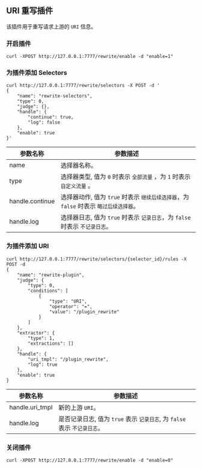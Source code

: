 ## URI 重写插件

该插件用于重写请求上游的 `URI` 信息。

### 开启插件

```shell
curl -XPOST http://127.0.0.1:7777/rewrite/enable -d "enable=1"
```

### 为插件添加 Selectors

```shell
curl http://127.0.0.1:7777/rewrite/selectors -X POST -d '
{
    "name": "rewrite-selectors",
    "type": 0,
    "judge": {},
    "handle": {
        "continue": true,
        "log": false
    },
    "enable": true
}'
```

| 参数名称        | 参数描述   |
|----------------|-----------|
|name            | 选择器名称。|
|type            | 选择器类型, 值为 `0` 时表示 `全部流量` ，为 `1` 时表示 `自定义流量` 。 |
|handle.continue | 选择器动作, 值为 `true` 时表示 `继续后续选择器`，为 `false` 时表示 `略过后续选择器`。 |
|handle.log      | 选择器日志, 值为 `true` 时表示 `记录日志`，为 `false` 时表示 `不记录日志`。 |

### 为插件添加 URI

```shell
curl http://127.0.0.1:7777/rewrite/selectors/{selector_id}/rules -X POST -d
{
    "name": "rewrite-plugin",
    "judge": {
        "type": 0,
        "conditions": [
            {
                "type": "URI",
                "operator": "=",
                "value": "/plugin_rewrite"
            }
        ]
    },
    "extractor": {
        "type": 1,
        "extractions": []
    },
    "handle": {
        "uri_tmpl": "/plugin_rewrite",
        "log": true
    },
    "enable": true
}
```

| 参数名称        | 参数描述       |
|----------------|---------------|
|handle.uri_tmpl | 新的上游 `URI`。|
|handle.log      | 是否记录日志, 值为 `true` 表示 `记录日志`, 为 `false` 表示 `不记录日志`。 |

### 关闭插件

```shell
curl -XPOST http://127.0.0.1:7777/rewrite/enable -d "enable=0"
```

